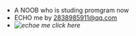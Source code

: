 - A NOOB who is studing promgram now
- ECHO me by 2838985911@qq.com
- *![echoe me click here](www.echoes.work)*

<!---
Echo-xzp/Echo-xzp is a ✨ special ✨ repository because its `README.md` (this file) appears on your GitHub profile.
You can click the Preview link to take a look at your changes.
--->
